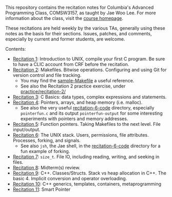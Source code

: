 This repository contains the recitation notes for Columbia's Advanced
Programming Class, COMSW3157, as taught by Jae Woo Lee. For more information
about the class, visit the [course homepage](http://www.cs.columbia.edu/~jae/3157).

These recitations are held weekly by the various TAs, generally using these
notes as the basis for their sections. Issues, patches, and comments, especially
by current and former students, are welcome.

Contents:

* [Recitation 1](recitation-1.md): Introduction to UNIX, compile your first C
  program. Be sure to have a CLIC account from CRF before the recitation.
* [Recitation 2](recitation-2.md): Makefiles. Bitwise operations. Configuring
  and using Git for version control and file tracking.
    * You may find the [sample-Makefile](sample-Makefile) a useful reference.
    * See also the Recitation 2 practice exercise, under
      [practice/recitation-2/](practice/recitation-2/)
* [Recitation 3](recitation-3.md): C Basics: data types, complex expressions and statements.
* [Recitation 4](recitation-4.md): Pointers, arrays, and heap memory 
(i.e. malloc).
    * See also the very useful [recitation-6-code](recitation-6-code/) directory,
      especially `pointerfun.c` and its output `pointerfun-output` for some
      interesting experiments with pointers and memory addresses.
* [Recitation 5](recitation-5.md): Function pointers. Taking Makefiles to the
  next level. File input/output.
* [Recitation 6](recitation-6.md): The UNIX stack. Users, permissions, file
  attributes. Processes, forking, and signals.
    * See also `jsh`, the Jae shell, in the [recitation-6-code](recitation-6-code/)
      directory for a fun example of forking.
* [Recitation 7](recitation-7.md): `size_t`. File IO, including reading, writing,
  and seeking in files.
* [Recitation 8](recitation-8.md): Midterm(s) review.
* [Recitation 9](recitation-9.md): C++. Classes/Structs. Stack vs heap allocation
  in C++. The basic 4. Implicit conversion and operator overloading.
* [Recitation 10](recitation-10.md): C++ generics, templates, containers, metaprogramming
* [Recitation 11](recitation-11.md): Smart Pointer